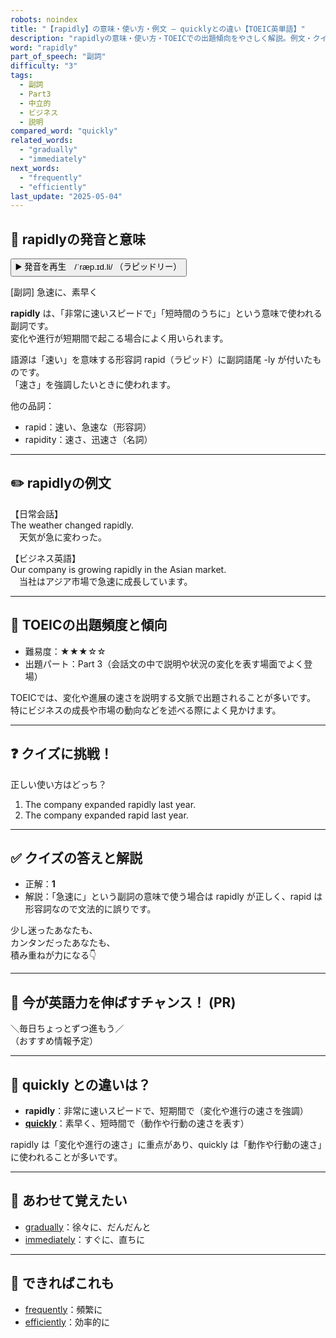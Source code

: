```yaml
---
robots: noindex
title: "【rapidly】の意味・使い方・例文 ― quicklyとの違い【TOEIC英単語】"
description: "rapidlyの意味・使い方・TOEICでの出題傾向をやさしく解説。例文・クイズ付きでquicklyとの違いもわかりやすく学べます。"
word: "rapidly"
part_of_speech: "副詞"
difficulty: "3"
tags:
  - 副詞
  - Part3
  - 中立的
  - ビジネス
  - 説明
compared_word: "quickly"
related_words:
  - "gradually"
  - "immediately"
next_words:
  - "frequently"
  - "efficiently"
last_update: "2025-05-04"
---
```


## 🔰 rapidlyの発音と意味

<button class="play-audio" onclick="playTTS('rapidly')">
  <span class="play-audio-main">
    ▶️ 発音を再生　/ˈræp.ɪd.li/
  </span>
  <span class="play-audio-sub">
    （ラピッドリー）
  </span>
</button>

[副詞] 急速に、素早く

**rapidly** は、「非常に速いスピードで」「短時間のうちに」という意味で使われる副詞です。  
変化や進行が短期間で起こる場合によく用いられます。

語源は「速い」を意味する形容詞 rapid（ラピッド）に副詞語尾 -ly が付いたものです。  
「速さ」を強調したいときに使われます。

他の品詞：  
- rapid：速い、急速な（形容詞）
- rapidity：速さ、迅速さ（名詞）

---

## ✏️ rapidlyの例文

【日常会話】  
The weather changed rapidly.  
　天気が急に変わった。

【ビジネス英語】  
Our company is growing rapidly in the Asian market.  
　当社はアジア市場で急速に成長しています。

---

## 🎯 TOEICの出題頻度と傾向

- 難易度：★★★☆☆
- 出題パート：Part 3（会話文の中で説明や状況の変化を表す場面でよく登場）

TOEICでは、変化や進展の速さを説明する文脈で出題されることが多いです。  
特にビジネスの成長や市場の動向などを述べる際によく見かけます。

---

## ❓ クイズに挑戦！

正しい使い方はどっち？

1. The company expanded rapidly last year.  
2. The company expanded rapid last year.

---

## ✅ クイズの答えと解説

- 正解：**1**
- 解説：「急速に」という副詞の意味で使う場合は rapidly が正しく、rapid は形容詞なので文法的に誤りです。

少し迷ったあなたも、  
カンタンだったあなたも、  
積み重ねが力になる👇️

---

## 🚀 今が英語力を伸ばすチャンス！ (PR)

<div class="info-center">
＼毎日ちょっとずつ進もう／<br>  
（おすすめ情報予定）
</div>

---

## 🤔  quickly との違いは？

- **rapidly**：非常に速いスピードで、短期間で（変化や進行の速さを強調）
- **[quickly](/quickly)**：素早く、短時間で（動作や行動の速さを表す）

rapidly は「変化や進行の速さ」に重点があり、quickly は「動作や行動の速さ」に使われることが多いです。

---

## 🧩 あわせて覚えたい

- [gradually](/gradually)：徐々に、だんだんと
- [immediately](/immediately)：すぐに、直ちに

---

## 📖 できればこれも

- [frequently](/frequently)：頻繁に
- [efficiently](/efficiently)：効率的に

<!-- cvid: aid47_bid11 -->
